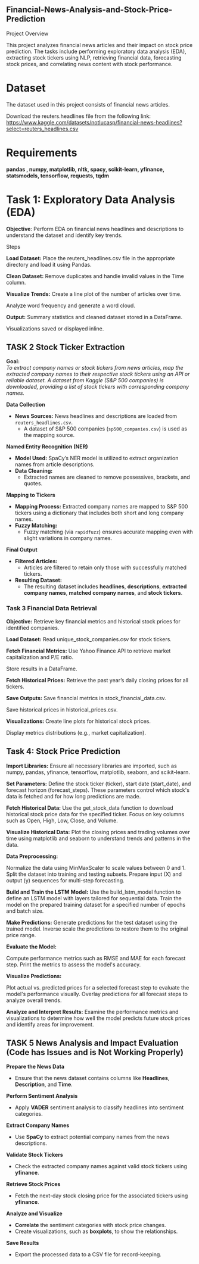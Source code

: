 ## Financial-News-Analysis-and-Stock-Price-Prediction

Project Overview

This project analyzes financial news articles and their impact on stock price prediction. The tasks include performing exploratory data analysis (EDA), extracting stock tickers using NLP, retrieving financial data, forecasting stock prices, and correlating news content with stock performance.

# Dataset
The dataset used in this project consists of financial news articles.

Download the reuters.headlines file from the following link:
https://www.kaggle.com/datasets/notlucasp/financial-news-headlines?select=reuters_headlines.csv

# Requirements
**pandas , numpy,  matplotlib,  nltk,  spacy, scikit-learn,  yfinance,  statsmodels,  tensorflow,  requests,  tqdm**

# Task 1: Exploratory Data Analysis (EDA)

**Objective**: Perform EDA on financial news headlines and descriptions to understand the dataset and identify key trends.

Steps

**Load Dataset:** Place the reuters_headlines.csv file in the appropriate directory and load it using Pandas.

**Clean Dataset:** Remove duplicates and handle invalid values in the Time column.

**Visualize Trends:** Create a line plot of the number of articles over time.

Analyze word frequency and generate a word cloud.

**Output:** Summary statistics and cleaned dataset stored in a DataFrame.

Visualizations saved or displayed inline.

## TASK 2 Stock Ticker Extraction

**Goal:**  
*To extract company names or stock tickers from news articles, map the extracted company names to their respective stock tickers using an API or reliable dataset. A dataset from Kaggle (S&P 500 companies) is downloaded, providing a list of stock tickers with corresponding company names.*


**Data Collection**
- **News Sources:** News headlines and descriptions are loaded from `reuters_headlines.csv`.
  - A dataset of S&P 500 companies (`sp500_companies.csv`) is used as the mapping source.

**Named Entity Recognition (NER)**
- **Model Used:** SpaCy’s NER model is utilized to extract organization names from article descriptions.
- **Data Cleaning:**
  - Extracted names are cleaned to remove possessives, brackets, and quotes.

**Mapping to Tickers**
- **Mapping Process:** Extracted company names are mapped to S&P 500 tickers using a dictionary that includes both short and long company names.
- **Fuzzy Matching:**
  - Fuzzy matching (via `rapidfuzz`) ensures accurate mapping even with slight variations in company names.

**Final Output**
- **Filtered Articles:**
  - Articles are filtered to retain only those with successfully matched tickers.
- **Resulting Dataset:**
  - The resulting dataset includes **headlines**, **descriptions**, **extracted company names**, **matched company names**, and **stock tickers**.

### Task 3 Financial Data Retrieval

**Objective:** Retrieve key financial metrics and historical stock prices for identified companies.

**Load Dataset:** Read unique_stock_companies.csv for stock tickers.

**Fetch Financial Metrics:** Use Yahoo Finance API to retrieve market capitalization and P/E ratio.

Store results in a DataFrame.

**Fetch Historical Prices:** Retrieve the past year’s daily closing prices for all tickers.

**Save Outputs:** Save financial metrics in stock_financial_data.csv.

Save historical prices in historical_prices.csv.

**Visualizations:** Create line plots for historical stock prices.

Display metrics distributions (e.g., market capitalization).

## Task 4: Stock Price Prediction
**Import Libraries:**
Ensure all necessary libraries are imported, such as numpy, pandas, yfinance, tensorflow, matplotlib, seaborn, and scikit-learn.

**Set Parameters:**
Define the stock ticker (ticker), start date (start_date), and forecast horizon (forecast_steps). These parameters control which stock's data is fetched and for how long predictions are made.

**Fetch Historical Data:**
Use the get_stock_data function to download historical stock price data for the specified ticker. Focus on key columns such as Open, High, Low, Close, and Volume.

**Visualize Historical Data:**
Plot the closing prices and trading volumes over time using matplotlib and seaborn to understand trends and patterns in the data.

**Data Preprocessing:**

Normalize the data using MinMaxScaler to scale values between 0 and 1.
Split the dataset into training and testing subsets.
Prepare input (X) and output (y) sequences for multi-step forecasting.

**Build and Train the LSTM Model:**
Use the build_lstm_model function to define an LSTM model with layers tailored for sequential data.
Train the model on the prepared training dataset for a specified number of epochs and batch size.

**Make Predictions:**
Generate predictions for the test dataset using the trained model.
Inverse scale the predictions to restore them to the original price range.

**Evaluate the Model:**

Compute performance metrics such as RMSE and MAE for each forecast step.
Print the metrics to assess the model's accuracy.

**Visualize Predictions:**

Plot actual vs. predicted prices for a selected forecast step to evaluate the model's performance visually.
Overlay predictions for all forecast steps to analyze overall trends.

**Analyze and Interpret Results:**
Examine the performance metrics and visualizations to determine how well the model predicts future stock prices and identify areas for improvement.

## TASK 5 News Analysis and Impact Evaluation (Code has Issues and is Not Working Properly)

**Prepare the News Data**
- Ensure that the news dataset contains columns like **Headlines**, **Description**, and **Time**.

**Perform Sentiment Analysis**
- Apply **VADER** sentiment analysis to classify headlines into sentiment categories.

**Extract Company Names**
- Use **SpaCy** to extract potential company names from the news descriptions.

**Validate Stock Tickers**
- Check the extracted company names against valid stock tickers using **yfinance**.

**Retrieve Stock Prices**
- Fetch the next-day stock closing price for the associated tickers using **yfinance**.

**Analyze and Visualize**
- **Correlate** the sentiment categories with stock price changes.
- Create visualizations, such as **boxplots**, to show the relationships.

**Save Results**
- Export the processed data to a CSV file for record-keeping.
